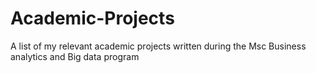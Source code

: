 # Academic-Projects
A list of my relevant academic projects written during the Msc Business analytics and Big data program
